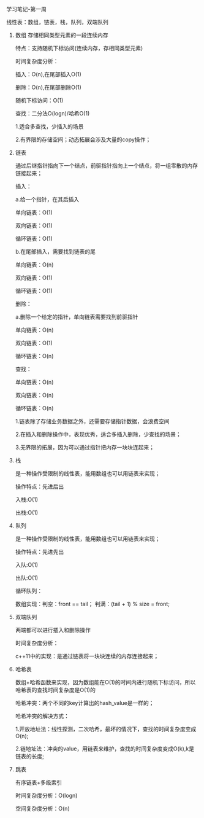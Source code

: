 学习笔记-第一周

线性表：数组，链表，栈，队列，双端队列

1. 数组
   存储相同类型元素的一段连续内存
   
   特点：支持随机下标访问(连续内存，存相同类型元素)
   
   时间复杂度分析：
   
   插入：O(n),在尾部插入O(1)
   
   删除：O(n),在尾部删除O(1)
   
   随机下标访问：O(1)
   
   查找：二分法O(logn)/哈希O(1)
   

   1.适合多查找，少插入的场景
   
   2.有界限的存储空间；动态拓展会涉及大量的copy操作；
   
   
2. 链表

   通过后继指针指向下一个结点，前驱指针指向上一个结点，将一组零散的内存链接起来；
   
   插入：
   
   a.给一个指针，在其后插入
   
   单向链表：O(1)
   
   双向链表：O(1)
   
   循环链表：O(1)
   
   b.在尾部插入，需要找到链表的尾
   
   单向链表：O(n)
   
   双向链表：O(1)
   
   循环链表：O(1)  
   
   删除：
   
   a.删除一个给定的指针，单向链表需要找到前驱指针
   
   单向链表：O(n)
   
   双向链表：O(1)
   
   循环链表：O(n) 
   
   
   查找：
   
   单向链表：O(n)
   
   双向链表：O(n)
   
   循环链表：O(n) 
  
   1.链表除了存储业务数据之外，还需要存储指针数据，会浪费空间
   
   2.在插入和删除操作中，表现优秀，适合多插入删除，少查找的场景；
   
   3.无界限的拓展，因为可以通过指针把内存一块块连起来；
   
3. 栈

   是一种操作受限制的线性表，能用数组也可以用链表来实现；
   
   操作特点：先进后出
   
   入栈:O(1)
   
   出栈:O(1)
   
4. 队列

   是一种操作受限制的线性表，能用数组也可以用链表来实现；
   
   操作特点：先进先出
   
   入队:O(1)
   
   出队:O(1)
   
   循环队列：
   
   数组实现：判空：front == tail； 判满：(tail + 1) % size = front;

5. 双端队列

   两端都可以进行插入和删除操作
   
   时间复杂度分析：
   
   c++11中的实现：是通过链表将一块块连续的内存连接起来；
   
6. 哈希表
   
   数组+哈希函数来实现，因为数组能在O(1)的时间内进行随机下标访问，所以哈希表的查找时间复杂度是O(1)的
   
   哈希冲突：两个不同的key计算出的hash_value是一样的；
   
   哈希冲突的解决方式：
   
   1.开放地址法：线性探测，二次哈希，最坏的情况下，查找的时间复杂度变成O(n);
   
   2.链地址法：冲突的value，用链表来维护，查找的时间复杂度变成O(k),k是链表的长度;
   

7. 跳表
   
   有序链表+多级索引
  
   时间复杂度分析：O(logn)
   
   空间复杂度分析：O(n)
   
   
   
   
